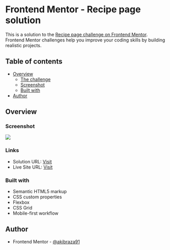 # Frontend Mentor - Recipe page solution

This is a solution to the [Recipe page challenge on Frontend Mentor](https://www.frontendmentor.io/challenges/recipe-page-KiTsR8QQKm). Frontend Mentor challenges help you improve your coding skills by building realistic projects. 

## Table of contents

- [Overview](#overview)
  - [The challenge](#the-challenge)
  - [Screenshot](#screenshot)
  - [Built with](#built-with)
- [Author](#author)

## Overview

### Screenshot

![](./screenshot.jpg)

### Links

- Solution URL: [Visit](https://www.frontendmentor.io/solutions/mobile-first-page-using-css-flexbox-HO-sS1LQr7)
- Live Site URL: [Visit](https://akibraza91.github.io/recipe-page/)

### Built with

- Semantic HTML5 markup
- CSS custom properties
- Flexbox
- CSS Grid
- Mobile-first workflow

## Author

- Frontend Mentor - [@akibraza91](https://www.frontendmentor.io/profile/akibraza91)
